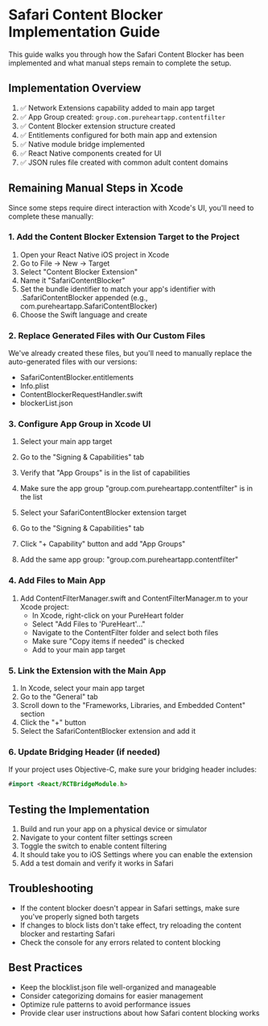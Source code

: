 # Safari Content Blocker Implementation Guide

This guide walks you through how the Safari Content Blocker has been implemented and what manual steps remain to complete the setup.

## Implementation Overview

1. ✅ Network Extensions capability added to main app target
2. ✅ App Group created: `group.com.pureheartapp.contentfilter`
3. ✅ Content Blocker extension structure created
4. ✅ Entitlements configured for both main app and extension
5. ✅ Native module bridge implemented
6. ✅ React Native components created for UI
7. ✅ JSON rules file created with common adult content domains

## Remaining Manual Steps in Xcode

Since some steps require direct interaction with Xcode's UI, you'll need to complete these manually:

### 1. Add the Content Blocker Extension Target to the Project

1. Open your React Native iOS project in Xcode
2. Go to File → New → Target
3. Select "Content Blocker Extension"
4. Name it "SafariContentBlocker"
5. Set the bundle identifier to match your app's identifier with .SafariContentBlocker appended
   (e.g., com.pureheartapp.SafariContentBlocker)
6. Choose the Swift language and create

### 2. Replace Generated Files with Our Custom Files

We've already created these files, but you'll need to manually replace the auto-generated files with our versions:
- SafariContentBlocker.entitlements
- Info.plist
- ContentBlockerRequestHandler.swift
- blockerList.json

### 3. Configure App Group in Xcode UI

1. Select your main app target
2. Go to the "Signing & Capabilities" tab
3. Verify that "App Groups" is in the list of capabilities
4. Make sure the app group "group.com.pureheartapp.contentfilter" is in the list

5. Select your SafariContentBlocker extension target
6. Go to the "Signing & Capabilities" tab
7. Click "+ Capability" button and add "App Groups"
8. Add the same app group: "group.com.pureheartapp.contentfilter"

### 4. Add Files to Main App

1. Add ContentFilterManager.swift and ContentFilterManager.m to your Xcode project:
   - In Xcode, right-click on your PureHeart folder
   - Select "Add Files to 'PureHeart'..."
   - Navigate to the ContentFilter folder and select both files
   - Make sure "Copy items if needed" is checked
   - Add to your main app target

### 5. Link the Extension with the Main App

1. In Xcode, select your main app target
2. Go to the "General" tab
3. Scroll down to the "Frameworks, Libraries, and Embedded Content" section
4. Click the "+" button
5. Select the SafariContentBlocker extension and add it

### 6. Update Bridging Header (if needed)

If your project uses Objective-C, make sure your bridging header includes:

```swift
#import <React/RCTBridgeModule.h>
```

## Testing the Implementation

1. Build and run your app on a physical device or simulator
2. Navigate to your content filter settings screen
3. Toggle the switch to enable content filtering
4. It should take you to iOS Settings where you can enable the extension
5. Add a test domain and verify it works in Safari

## Troubleshooting

- If the content blocker doesn't appear in Safari settings, make sure you've properly signed both targets
- If changes to block lists don't take effect, try reloading the content blocker and restarting Safari
- Check the console for any errors related to content blocking

## Best Practices

- Keep the blocklist.json file well-organized and manageable
- Consider categorizing domains for easier management
- Optimize rule patterns to avoid performance issues
- Provide clear user instructions about how Safari content blocking works
